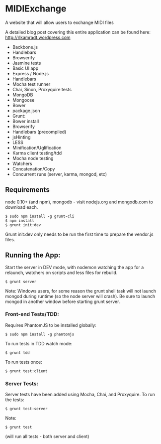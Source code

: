 # MIDIExchange

A website that will allow users to exchange MIDI files

A detailed blog post covering this entire application can be found here:
http://rlkamradt.wordpress.com

 * Backbone.js
  * Handlebars
  * Browserify
  * Jasmine tests
  * Basic UI app
 * Express / Node.js
  * Handlebars
  * Mocha test runner
  * Chai, Sinon, Proxyquire tests
 * MongoDB
  * Mongoose
 * Bower
  * package.json
 * Grunt:
  * Bower install
  * Browserify
  * Handlebars (precompiled)
  * jsHinting
  * LESS
  * Minification/Uglification
  * Karma client testing/tdd
  * Mocha node testing
  * Watchers
  * Concatenation/Copy
  * Concurrent runs (server, karma, mongod, etc)

## Requirements

node 0.10+ (and npm), mongodb - visit nodejs.org and mongodb.com to download
each.

    $ sudo npm install -g grunt-cli
    $ npm install
    $ grunt init:dev

Grunt init:dev only needs to be run the first time to prepare the vendor.js
files.

## Running the App:

Start the server in DEV mode, with nodemon watching the app for a relaunch,
watchers on scripts and less files for rebuild.

    $ grunt server

Note: Windows users, for some reason the grunt shell task will not launch
mongod during runtime (so the node server will crash).  Be sure to launch
mongod in another window before starting grunt server.

### Front-end Tests/TDD:

Requires PhantomJS to be installed globally:

    $ sudo npm install -g phantomjs

To run tests in TDD watch mode:

    $ grunt tdd

To run tests once:

    $ grunt test:client

### Server Tests:

Server tests have been added using Mocha, Chai, and Proxyquire.  To run the
tests:

    $ grunt test:server

Note:

    $ grunt test

(will run all tests - both server and client)
